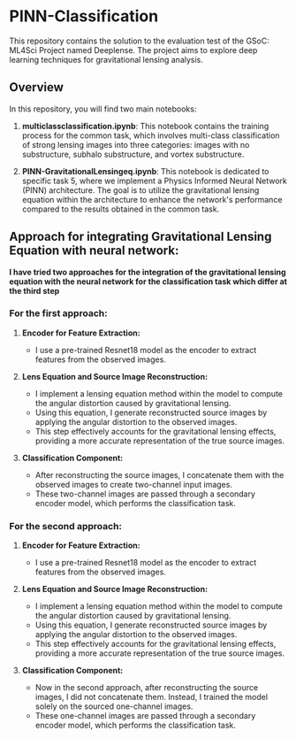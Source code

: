 # PINN-Classification

This repository contains the solution to the evaluation test of the GSoC: ML4Sci Project named Deeplense. The project aims to explore deep learning techniques for gravitational lensing analysis.

## Overview
In this repository, you will find two main notebooks:

1. **multiclassclassification.ipynb**: This notebook contains the training process for the common task, which involves multi-class classification of strong lensing images into three categories: images with no substructure, subhalo substructure, and vortex substructure.

2. **PINN-GravitationalLensingeq.ipynb**: This notebook is dedicated to specific task 5, where we implement a Physics Informed Neural Network (PINN) architecture. The goal is to utilize the gravitational lensing equation within the architecture to enhance the network's performance compared to the results obtained in the common task.

## Approach for integrating Gravitational Lensing Equation with neural network:

**I have tried two approaches for the integration of the gravitational lensing equation with the neural network for the classification task which differ at the third step**

### For the first approach:
1. **Encoder for Feature Extraction:**
   - I use a pre-trained Resnet18 model as the encoder to extract features from the observed images.
     
2. **Lens Equation and Source Image Reconstruction:**
   - I implement a lensing equation method within the model to compute the angular distortion caused by gravitational lensing.
   - Using this equation, I generate reconstructed source images by applying the angular distortion to the observed images.
   - This step effectively accounts for the gravitational lensing effects, providing a more accurate representation of the true source images.

3. **Classification Component:**
   - After reconstructing the source images, I concatenate them with the observed images to create two-channel input images.
   - These two-channel images are passed through a secondary encoder model, which performs the classification task.

### For the second approach:
1. **Encoder for Feature Extraction:**
   - I use a pre-trained Resnet18 model as the encoder to extract features from the observed images.
     
2. **Lens Equation and Source Image Reconstruction:**
   - I implement a lensing equation method within the model to compute the angular distortion caused by gravitational lensing.
   - Using this equation, I generate reconstructed source images by applying the angular distortion to the observed images.
   - This step effectively accounts for the gravitational lensing effects, providing a more accurate representation of the true source images.

3. **Classification Component:**
   - Now in the second approach, after reconstructing the source images, I did not concatenate them. Instead, I trained the model solely on the sourced one-channel images.
   - These one-channel images are passed through a secondary encoder model, which performs the classification task.
